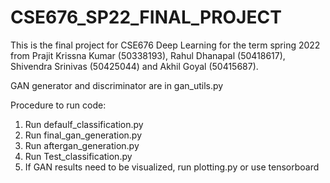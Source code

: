 # CSE676_SP22_FINAL_PROJECT
This is the final project for CSE676 Deep Learning for the term spring 2022 from Prajit Krissna Kumar (50338193), Rahul Dhanapal (50418617), Shivendra Srinivas (50425044) and Akhil Goyal (50415687).

GAN generator and discriminator are in gan_utils.py

Procedure to run code:

1. Run defaulf_classification.py
2. Run final_gan_generation.py
3. Run aftergan_generation.py
4. Run Test_classification.py
5. If GAN results need to be visualized, run plotting.py or use tensorboard
